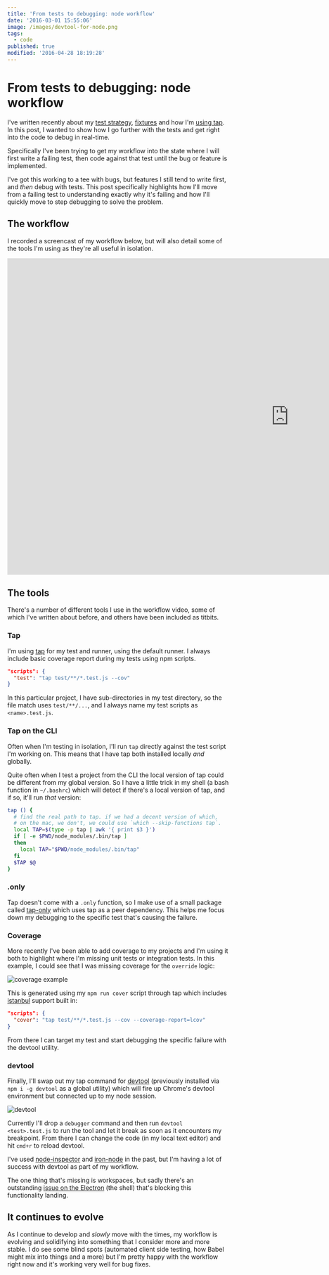 ```yaml
---
title: 'From tests to debugging: node workflow'
date: '2016-03-01 15:55:06'
image: /images/devtool-for-node.png
tags:
  - code
published: true
modified: '2016-04-28 18:19:28'
---
```

# From tests to debugging: node workflow

I've written recently about my [test strategy](/my-node-test-strategy), [fixtures](/fixing-fixtures) and how I'm [using tap](/testing-tape-vs-tap). In this post, I wanted to show how I go further with the tests and get right into the code to debug in real-time.

<!--more-->

Specifically I've been trying to get my workflow into the state where I will first write a failing test, then code against that test until the bug or feature is implemented.

I've got this working to a tee with bugs, but features I still tend to write first, and *then* debug with tests. This post specifically highlights how I'll move from a failing test to understanding exactly why it's failing and how I'll quickly move to step debugging to solve the problem.

## The workflow

I recorded a screencast of my workflow below, but will also detail some of the tools I'm using as they're all useful in isolation.

<iframe width="1280" height="720" src="https://www.youtube.com/embed/-oNx6jFLm_g" frameborder="0" allowfullscreen></iframe>

## The tools

There's a number of different tools I use in the workflow video, some of which I've written about before, and others have been included as titbits.

### Tap

I'm using [tap](http://www.node-tap.org/) for my test and runner, using the default runner. I always include basic coverage report during my tests using npm scripts.

```json
"scripts": {
  "test": "tap test/**/*.test.js --cov"
}
```

In this particular project, I have sub-directories in my test directory, so the file match uses `test/**/...`, and I always name my test scripts as `<name>.test.js`.

### Tap on the CLI

Often when I'm testing in isolation, I'll run `tap` directly against the test script I'm working on. This means that I have tap both installed locally *and* globally.

Quite often when I test a project from the CLI the local version of tap could be different from my global version. So I have a little trick in my shell (a bash function in `~/.bashrc`) which will detect if there's a local version of tap, and if so, it'll run *that* version:

```bash
tap () {
  # find the real path to tap. if we had a decent version of which, 
  # on the mac, we don't, we could use `which --skip-functions tap`.
  local TAP=$(type -p tap | awk '{ print $3 }')
  if [ -e $PWD/node_modules/.bin/tap ]
  then
    local TAP="$PWD/node_modules/.bin/tap"
  fi
  $TAP $@
}
```

### .only

Tap doesn't come with a `.only` function, so I make use of a small package called [tap-only](https://www.npmjs.com/package/tap-only) which uses tap as a peer dependency. This helps me focus down my debugging to the specific test that's causing the failure.

### Coverage

More recently I've been able to add coverage to my projects and I'm using it both to highlight where I'm missing unit tests or integration tests. In this example, I could see that I was missing coverage for the `override` logic:

![coverage example](/images/coverage-example.png)

This is generated using my `npm run cover` script through tap which includes [istanbul](https://gotwarlost.github.io/istanbul/) support built in:

```json
"scripts": {
  "cover": "tap test/**/*.test.js --cov --coverage-report=lcov"
}
```

From there I can target my test and start debugging the specific failure with the devtool utility.

### devtool

Finally, I'll swap out my tap command for [devtool](https://www.npmjs.com/package/devtool) (previously installed via `npm i -g devtool` as a global utility) which will fire up Chrome's devtool environment but connected up to my node session.

![devtool](/images/devtool-for-node.png)

Currently I'll drop a `debugger` command and then run `devtool <test>.test.js` to run the tool and let it break as soon as it encounters my breakpoint. From there I can change the code (in my local text editor) and hit `cmd+r` to reload devtool.

I've used [node-inspector](https://www.npmjs.com/package/node-inspector) and [iron-node](https://www.npmjs.com/package/iron-node) in the past, but I'm having a lot of success with devtool as part of my workflow.

The one thing that's missing is workspaces, but sadly there's an outstanding [issue on the Electron](https://github.com/Jam3/devtool/issues/7) (the shell) that's blocking this functionality landing.

## It continues to evolve

As I continue to develop and _slowly_ move with the times, my workflow is evolving and solidifying into something that I consider more and more stable. I do see some blind spots (automated client side testing, how Babel might mix into things and a more) but I'm pretty happy with the workflow right now and it's working very well for bug fixes.
